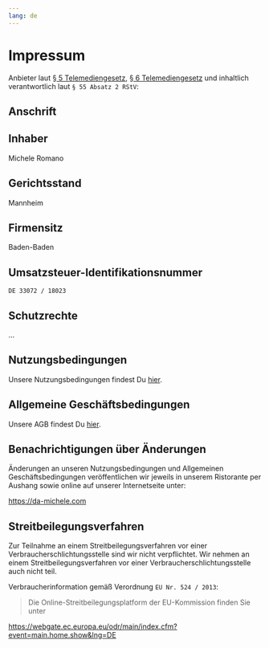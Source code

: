 ```yaml
---
lang: de
---
```


# Impressum

Anbieter laut [§ 5 Telemediengesetz](https://www.gesetze-im-internet.de/tmg/__5.html), [§ 6 Telemediengesetz](https://www.gesetze-im-internet.de/tmg/__6.html) und inhaltlich verantwortlich laut `§ 55 Absatz 2 RStV`:

## Anschrift

<RestaurantAddress/>

## Inhaber

Michele Romano

## Gerichtsstand

Mannheim

## Firmensitz

Baden-Baden

## Umsatzsteuer-Identifikationsnummer

`DE 33072 / 18023`

## Schutzrechte

...

## Nutzungsbedingungen

Unsere Nutzungsbedingungen findest Du [hier](./legal/terms.md#nutzungsbedingungen).

## Allgemeine Geschäftsbedingungen

Unsere AGB findest Du [hier](./legal/terms.md#allgemeine-geschaftsbedingungen).

## Benachrichtigungen über Änderungen

Änderungen an unseren Nutzungsbedingungen und Allgemeinen Geschäftsbedingungen veröffentlichen wir jeweils in unserem Ristorante per Aushang sowie online auf unserer Internetseite unter:

<https://da-michele.com>

## Streitbeilegungsverfahren

Zur Teilnahme an einem Streitbeilegungsverfahren vor einer Verbraucherschlichtungsstelle sind wir nicht verpflichtet.
Wir nehmen an einem Streitbeilegungsverfahren vor einer Verbraucherschlichtungsstelle auch nicht teil.

Verbraucherinformation gemäß Verordnung `EU Nr. 524 / 2013`:

> Die Online-Streitbeilegungsplatform der EU-Kommission finden Sie unter

<https://webgate.ec.europa.eu/odr/main/index.cfm?event=main.home.show&lng=DE>
